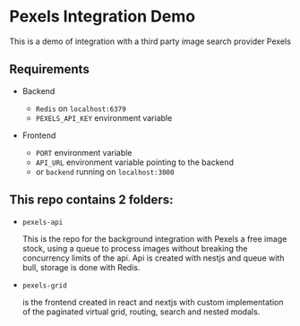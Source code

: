 # Pexels Integration Demo

This is a demo of integration with a third party image search provider Pexels

## Requirements

- Backend 
  - ```Redis``` on ```localhost:6379```
  - ```PEXELS_API_KEY``` environment variable

- Frontend
  - ```PORT``` environment variable
  - ```API_URL``` environment variable pointing to the backend
  - or ```backend``` running on ```localhost:3000```

## This repo contains 2 folders:

- ```pexels-api```

  This is the repo for the background integration with Pexels a free image stock, using a queue to process images without breaking the concurrency limits of the api. Api is created with nestjs and queue with bull, storage is done with Redis.

- ```pexels-grid```

  is the frontend created in react and nextjs with custom implementation of the paginated virtual grid, routing, search and nested modals.
